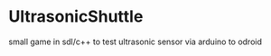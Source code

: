 UltrasonicShuttle
=================

small game in sdl/c++ to test ultrasonic sensor via arduino to odroid
